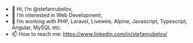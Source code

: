 - 👋 Hi, I’m @stefanrubelov,
- 👀 I’m interested in Web Development,
- 🌱 I’m working with PHP, Laravel, Livewire, Alpine, Javascript, Typescript, Angular, MySQL etc.
- 📫 How to reach me: https://www.linkedin.com/in/stefanrubelov/

<!---
stefanrubelov/stefanrubelov is a ✨ special ✨ repository because its `README.md` (this file) appears on your GitHub profile.
You can click the Preview link to take a look at your changes.
--->
